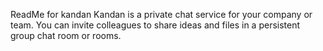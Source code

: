 ReadMe for kandan
Kandan is a private chat service for your company or team. You can invite colleagues to share ideas and files in a persistent group chat room or rooms.